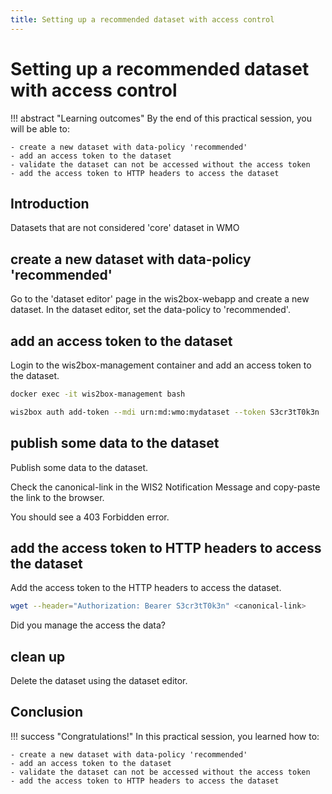 ```yaml
---
title: Setting up a recommended dataset with access control
---
```


# Setting up a recommended dataset with access control

!!! abstract "Learning outcomes"
    By the end of this practical session, you will be able to:

    - create a new dataset with data-policy 'recommended'
    - add an access token to the dataset
    - validate the dataset can not be accessed without the access token
    - add the access token to HTTP headers to access the dataset

## Introduction

Datasets that are not considered 'core' dataset in WMO

## create a new dataset with data-policy 'recommended'

Go to the 'dataset editor' page in the wis2box-webapp and create a new dataset. In the dataset editor, set the data-policy to 'recommended'.

## add an access token to the dataset

Login to the wis2box-management container and add an access token to the dataset.

```bash
docker exec -it wis2box-management bash
```

```bash
wis2box auth add-token --mdi urn:md:wmo:mydataset --token S3cr3tT0k3n
```

## publish some data to the dataset

Publish some data to the dataset.

Check the canonical-link in the WIS2 Notification Message and copy-paste the link to the browser.

You should see a 403 Forbidden error.

## add the access token to HTTP headers to access the dataset

Add the access token to the HTTP headers to access the dataset.

```bash
wget --header="Authorization: Bearer S3cr3tT0k3n" <canonical-link>
```

Did you manage the access the data?

## clean up

Delete the dataset using the dataset editor.

## Conclusion

!!! success "Congratulations!"
    In this practical session, you learned how to:

    - create a new dataset with data-policy 'recommended'
    - add an access token to the dataset
    - validate the dataset can not be accessed without the access token
    - add the access token to HTTP headers to access the dataset
